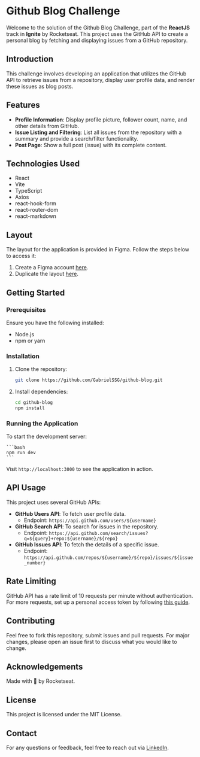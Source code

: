 # Github Blog Challenge

Welcome to the solution of the Github Blog Challenge, part of the **ReactJS** track in **Ignite** by Rocketseat. This project uses the GitHub API to create a personal blog by fetching and displaying issues from a GitHub repository.

## Introduction

This challenge involves developing an application that utilizes the GitHub API to retrieve issues from a repository, display user profile data, and render these issues as blog posts.

## Features

- **Profile Information**: Display profile picture, follower count, name, and other details from GitHub.
- **Issue Listing and Filtering**: List all issues from the repository with a summary and provide a search/filter functionality.
- **Post Page**: Show a full post (issue) with its complete content.

## Technologies Used

- React
- Vite
- TypeScript
- Axios
- react-hook-form
- react-router-dom
- react-markdown

## Layout

The layout for the application is provided in Figma. Follow the steps below to access it:

1. Create a Figma account [here](https://www.figma.com/signup).
2. Duplicate the layout [here](https://www.figma.com/community/file/1138814951106121051).

## Getting Started

### Prerequisites

Ensure you have the following installed:

- Node.js
- npm or yarn

### Installation

1. Clone the repository:

    ```bash
    git clone https://github.com/GabrielSSG/github-blog.git
    ```

2. Install dependencies:

    ```bash
    cd github-blog
    npm install
    ```

### Running the Application

To start the development server:

    ```bash
    npm run dev
    ```

Visit `http://localhost:3000` to see the application in action.

## API Usage

This project uses several GitHub APIs:

- **GitHub Users API**: To fetch user profile data.
  - Endpoint: `https://api.github.com/users/${username}`
- **GitHub Search API**: To search for issues in the repository.
  - Endpoint: `https://api.github.com/search/issues?q=${query}+repo:${username}/${repo}`
- **GitHub Issues API**: To fetch the details of a specific issue.
  - Endpoint: `https://api.github.com/repos/${username}/${repo}/issues/${issue_number}`

## Rate Limiting

GitHub API has a rate limit of 10 requests per minute without authentication. For more requests, set up a personal access token by following [this guide](https://docs.github.com/en/rest/guides/getting-started-with-the-rest-api#using-your-own-access-token).

## Contributing

Feel free to fork this repository, submit issues and pull requests. For major changes, please open an issue first to discuss what you would like to change.

## Acknowledgements

Made with 💜 by Rocketseat.

## License

This project is licensed under the MIT License.

## Contact

For any questions or feedback, feel free to reach out via [LinkedIn](https://www.linkedin.com/in/gb1994/).
